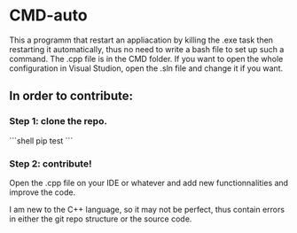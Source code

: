 # CMD-auto

This a programm that restart an appliacation by killing the .exe task then restarting it automatically, thus no need to write a bash file to set up such a command.
The .cpp file is in the CMD folder. If you want to open the whole configuration in Visual Studion, open the .sln file and change it if you want.

<h2>In order to contribute:</h2>

<h3>Step 1: clone the repo.</h3>
```shell
pip test
```
  
<h3>Step 2: contribute!</h3>
  Open the .cpp file on your IDE or whatever and add new functionnalities and improve the code.
 
 
I am new to the C++ language, so it may not be perfect, thus contain errors in either the git repo structure or the source code.
  
